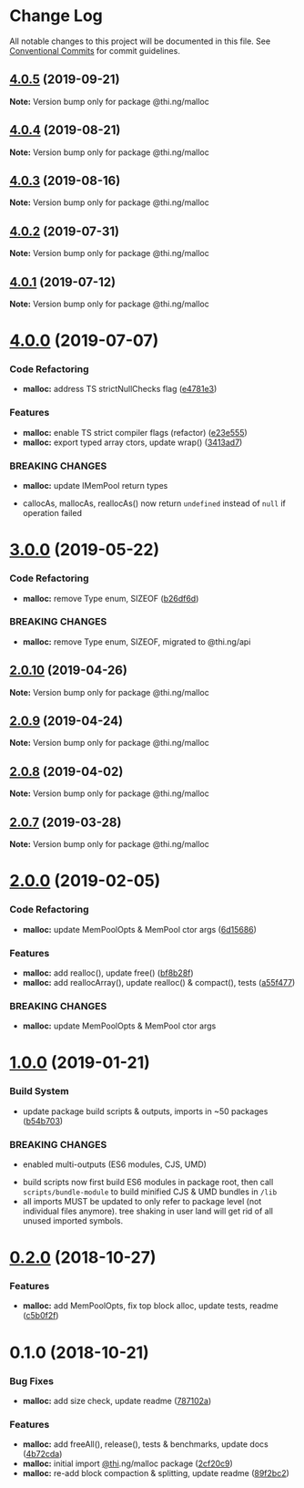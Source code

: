 # Change Log

All notable changes to this project will be documented in this file.
See [Conventional Commits](https://conventionalcommits.org) for commit guidelines.

## [4.0.5](https://github.com/thi-ng/umbrella/compare/@thi.ng/malloc@4.0.4...@thi.ng/malloc@4.0.5) (2019-09-21)

**Note:** Version bump only for package @thi.ng/malloc





## [4.0.4](https://github.com/thi-ng/umbrella/compare/@thi.ng/malloc@4.0.3...@thi.ng/malloc@4.0.4) (2019-08-21)

**Note:** Version bump only for package @thi.ng/malloc





## [4.0.3](https://github.com/thi-ng/umbrella/compare/@thi.ng/malloc@4.0.2...@thi.ng/malloc@4.0.3) (2019-08-16)

**Note:** Version bump only for package @thi.ng/malloc





## [4.0.2](https://github.com/thi-ng/umbrella/compare/@thi.ng/malloc@4.0.1...@thi.ng/malloc@4.0.2) (2019-07-31)

**Note:** Version bump only for package @thi.ng/malloc





## [4.0.1](https://github.com/thi-ng/umbrella/compare/@thi.ng/malloc@4.0.0...@thi.ng/malloc@4.0.1) (2019-07-12)

**Note:** Version bump only for package @thi.ng/malloc





# [4.0.0](https://github.com/thi-ng/umbrella/compare/@thi.ng/malloc@3.0.0...@thi.ng/malloc@4.0.0) (2019-07-07)


### Code Refactoring

* **malloc:** address TS strictNullChecks flag ([e4781e3](https://github.com/thi-ng/umbrella/commit/e4781e3))


### Features

* **malloc:** enable TS strict compiler flags (refactor) ([e23e555](https://github.com/thi-ng/umbrella/commit/e23e555))
* **malloc:** export typed array ctors, update wrap() ([3413ad7](https://github.com/thi-ng/umbrella/commit/3413ad7))


### BREAKING CHANGES

* **malloc:** update IMemPool return types

- callocAs, mallocAs, reallocAs() now return `undefined` instead of
  `null` if operation failed





# [3.0.0](https://github.com/thi-ng/umbrella/compare/@thi.ng/malloc@2.0.10...@thi.ng/malloc@3.0.0) (2019-05-22)


### Code Refactoring

* **malloc:** remove Type enum, SIZEOF ([b26df6d](https://github.com/thi-ng/umbrella/commit/b26df6d))


### BREAKING CHANGES

* **malloc:** remove Type enum, SIZEOF, migrated to @thi.ng/api





## [2.0.10](https://github.com/thi-ng/umbrella/compare/@thi.ng/malloc@2.0.9...@thi.ng/malloc@2.0.10) (2019-04-26)

**Note:** Version bump only for package @thi.ng/malloc





## [2.0.9](https://github.com/thi-ng/umbrella/compare/@thi.ng/malloc@2.0.8...@thi.ng/malloc@2.0.9) (2019-04-24)

**Note:** Version bump only for package @thi.ng/malloc





## [2.0.8](https://github.com/thi-ng/umbrella/compare/@thi.ng/malloc@2.0.7...@thi.ng/malloc@2.0.8) (2019-04-02)

**Note:** Version bump only for package @thi.ng/malloc





## [2.0.7](https://github.com/thi-ng/umbrella/compare/@thi.ng/malloc@2.0.6...@thi.ng/malloc@2.0.7) (2019-03-28)

**Note:** Version bump only for package @thi.ng/malloc







# [2.0.0](https://github.com/thi-ng/umbrella/compare/@thi.ng/malloc@1.0.1...@thi.ng/malloc@2.0.0) (2019-02-05)


### Code Refactoring

* **malloc:** update MemPoolOpts & MemPool ctor args ([6d15686](https://github.com/thi-ng/umbrella/commit/6d15686))


### Features

* **malloc:** add realloc(), update free() ([bf8b28f](https://github.com/thi-ng/umbrella/commit/bf8b28f))
* **malloc:** add reallocArray(), update realloc() & compact(), tests ([a55f477](https://github.com/thi-ng/umbrella/commit/a55f477))


### BREAKING CHANGES

* **malloc:** update MemPoolOpts & MemPool ctor args



# [1.0.0](https://github.com/thi-ng/umbrella/compare/@thi.ng/malloc@0.2.1...@thi.ng/malloc@1.0.0) (2019-01-21)


### Build System

* update package build scripts & outputs, imports in ~50 packages ([b54b703](https://github.com/thi-ng/umbrella/commit/b54b703))


### BREAKING CHANGES

* enabled multi-outputs (ES6 modules, CJS, UMD)

- build scripts now first build ES6 modules in package root, then call
  `scripts/bundle-module` to build minified CJS & UMD bundles in `/lib`
- all imports MUST be updated to only refer to package level
  (not individual files anymore). tree shaking in user land will get rid of
  all unused imported symbols.


# [0.2.0](https://github.com/thi-ng/umbrella/compare/@thi.ng/malloc@0.1.1...@thi.ng/malloc@0.2.0) (2018-10-27)


### Features

* **malloc:** add MemPoolOpts, fix top block alloc, update tests, readme ([c5b0f2f](https://github.com/thi-ng/umbrella/commit/c5b0f2f))


# 0.1.0 (2018-10-21)


### Bug Fixes

* **malloc:** add size check, update readme ([787102a](https://github.com/thi-ng/umbrella/commit/787102a))


### Features

* **malloc:** add freeAll(), release(), tests & benchmarks, update docs ([4b72cda](https://github.com/thi-ng/umbrella/commit/4b72cda))
* **malloc:** initial import [@thi](https://github.com/thi).ng/malloc package ([2cf20c9](https://github.com/thi-ng/umbrella/commit/2cf20c9))
* **malloc:** re-add block compaction & splitting, update readme ([89f2bc2](https://github.com/thi-ng/umbrella/commit/89f2bc2))
